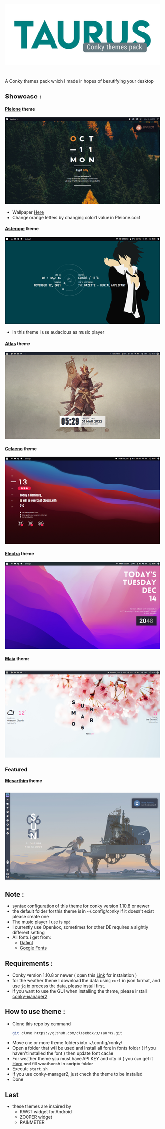 ![greetings](/Asset/Taurus.png)
<!-- BADGES -->
<h1>
  <a href="#--------">
    <img alt="" align="right" src="https://badges.pufler.dev/visits/closebox73/Taurus?style=for-the-badge&color=162026&logoColor=white&labelColor=162026"/>
  </a>
</h1>
A Conky themes pack which I made in hopes of beautifying your desktop 

## Showcase :

#### [Pleione](/Pleione) theme

![](/Pleione/preview.png)
- Wallpaper [Here](https://unsplash.com/photos/iJWxOxFggpI)
- Change orange letters by changing color1 value in Pleione.conf
#### [Asterope](/Asterope) theme

![](/Asterope/preview.png)
- in this theme i use audacious as music player
#### [Atlas](/Atlas) theme

![](/Atlas/preview.png)
#### [Celaeno](/Celaeno) theme

![](/Celaeno/preview.png)
#### [Electra](/Electra) theme

![](/Electra/preview.png)
#### [Maia](/Maia) theme

![](/Maia/preview.png)
---------------------------------------------------
### Featured
#### [Mesarthim](/Mesarthim) theme

![](/Mesarthim/preview.png)
-----------------------------------------------------

## Note :
- syntax configuration of this theme for conky version 1.10.8 or newer
- the default folder for this theme is in ~/.config/conky if it doesn't exist please create one
- The music player I use is `mpd`
- I currently use Openbox, sometimes for other DE requires a slightly different setting
- All fonts i get from:
	 - [Dafont](https://www.dafont.com)
	 - [Google Fonts](https://fonts.google.com) 

## Requirements :
- Conky version 1.10.8 or newer ( open this  [Link](https://github.com/brndnmtthws/conky) for instalation )
- for the weather theme I download the data using `curl` in json format, and use `jq` to process the data, please install first.
- if you want to use the GUI when installing the theme, please install [conky-manager2](https://github.com/zcot/conky-manager2)

## How to use theme :
- Clone this repo by command
  ```bash
  git clone https://github.com/closebox73/Taurus.git
  ```
- Move one or more theme folders into ~/.config/conky/
- Open a folder that will be used and Install all font in fonts folder ( if you haven't installed the font ) then update font cache
- For weather theme you must have API KEY and city id ( you can get it [Here](https://openweathermap.org) and fill weather.sh in scripts folder
- Execute `start.sh`
- If you use conky-manager2, just check the theme to be installed
- Done

## Last
- these themes are inspired by
	- KWGT widget for Android
	- ZOOPER widget
	- RAINMETER 
